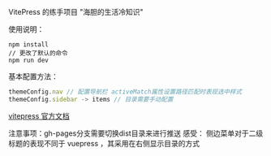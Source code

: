 VitePress 的练手项目
"海胆的生活冷知识"

使用说明：
```shell
npm install
// 更改了默认的命令
npm run dev
```

基本配置方法：
```js
themeConfig.nav // 配置导航栏 activeMatch属性设置路径匹配时表现选中样式
themeConfig.sidebar -> items // 目录需要手动配置
```
[vitepress 官方文档](https://vitepress.vuejs.org/guide/theme-sidebar.html)

注意事项：gh-pages分支需要切换dist目录来进行推送
感受：
侧边菜单对于二级标题的表现不同于 vuepress ，其采用在右侧显示目录的方式